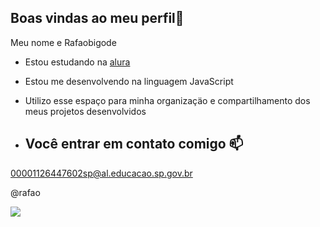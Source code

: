## Boas vindas ao meu perfil🖤

Meu nome e Rafaobigode

- Estou estudando na [alura](https://www.alura.com.br)
- Estou me desenvolvendo na linguagem JavaScript
- Utilizo esse espaço para minha organizaçäo e compartilhamento dos meus projetos desenvolvidos

- ## Você entrar em contato comigo 📫

 00001126447602sp@al.educacao.sp.gov.br
 
 @rafao

![]( https://media1.tenor.com/m/xLSK5ndb1sEAAAAC/sociedade-esportiva-palmeiras-palmeiras.gif)
